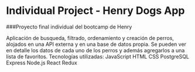 # Individual Project - Henry Dogs App

###Proyecto final individual del bootcamp de Henry

Aplicación de busqueda, filtrado, ordenamiento y creación de perros, alojados en una API externa y en una base de datos propia. Se pueden ver en detalle los datos de cada uno de los perros y además agregarlos a una lista de favoritos.
Tecnologías utilizadas:
JavaScript
HTML
CSS
PostgreSQL
Express
Node.js
React
Redux
